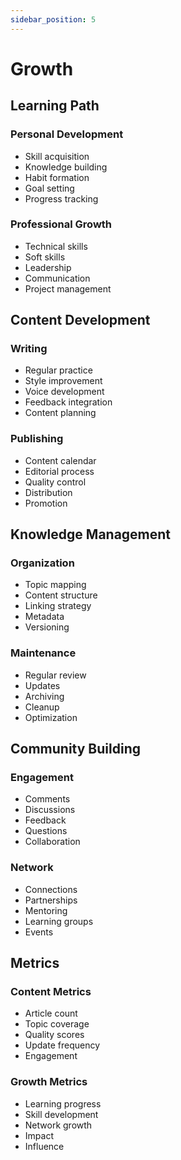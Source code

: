 ```yaml
---
sidebar_position: 5
---
```


# Growth

## Learning Path

### Personal Development
- Skill acquisition
- Knowledge building
- Habit formation
- Goal setting
- Progress tracking

### Professional Growth
- Technical skills
- Soft skills
- Leadership
- Communication
- Project management

## Content Development

### Writing
- Regular practice
- Style improvement
- Voice development
- Feedback integration
- Content planning

### Publishing
- Content calendar
- Editorial process
- Quality control
- Distribution
- Promotion

## Knowledge Management

### Organization
- Topic mapping
- Content structure
- Linking strategy
- Metadata
- Versioning

### Maintenance
- Regular review
- Updates
- Archiving
- Cleanup
- Optimization

## Community Building

### Engagement
- Comments
- Discussions
- Feedback
- Questions
- Collaboration

### Network
- Connections
- Partnerships
- Mentoring
- Learning groups
- Events

## Metrics

### Content Metrics
- Article count
- Topic coverage
- Quality scores
- Update frequency
- Engagement

### Growth Metrics
- Learning progress
- Skill development
- Network growth
- Impact
- Influence 